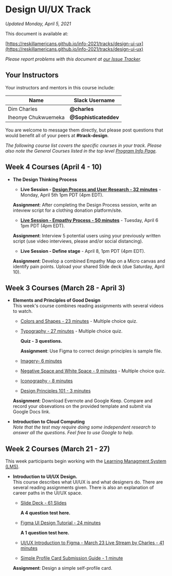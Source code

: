 # Design UI/UX Track

*Updated Monday, April 5, 2021*

This document is available at:

[https://reskillamericans.github.io/info-2021/tracks/design-ui-ux](https://reskillamericans.github.io/info-2021/tracks/design-ui-ux)

*Please report problems with this document at
[our Issue Tracker](https://github.com/reskillamericans/info-2021/issues/new?title=design-ui-ux:).*

## Your Instructors

Your instructors and mentors in this course include:

<table>
<thead>
<tr>
<th>Name</th>
<th>Slack Username</th>
</tr>
</thead>
<tbody>
<tr>
<td>Dim Charles</td>
<td><strong>@charles</strong></td>
</tr>
<tr>
<td>Iheonye Chukwuemeka</td>
<td><strong>@Sophisticateddev</strong></td>
</tr>
</tbody>
</table>

You are welcome to message them directly, but please post questions that would benefit all of your peers at **#track-design**.

*The following course list covers the specific courses in your track.  Please also note the General Courses listed in the top level [Program Info Page](../README.md).*

## Week 4 Courses (April 4 - 10)

- **The Design Thinking Process**
  - **Live Session - [Design Process and User Research - 32 minutes](https://drive.google.com/file/d/1SKzrJMjPUPyfbH_PsK-Ohy0_meRRNkfp/view)** - Monday, April 5th 1pm PDT (4pm EDT).

  **Assignment**: After completing the Design Process session, write an inteview script for a clothing donation platform/site.

  - **[Live Session - Empathy Process - 50 minutes](https://www.youtube.com/watch?v=eM9lVShN6VI)** - Tuesday, April 6 1pm PDT (4pm EDT).

  **Assignment**: Interview 5 potential users using your previously written script (use video interviews, please and/or social distancing).

  - **Live Session - Define stage** - April 8, 1pm PDT (4pm EDT).

  **Assignment**: Develop a combined Empathy Map on a Micro canvas
  and identify pain points.  Upload your shared Slide deck (due Saturday, April 10).


## Week 3 Courses (March 28 - April 3)

- **Elements and Principles of Good Design**<br>
  This week's course combines reading assignments with several videos to watch.
  - [Colors and Shapes - 23 minutes](https://youtu.be/o_gaijWdcMg) - Multiple choice quiz.
  - [Typography - 27 minutes](https://youtu.be/SG_pbZwAbmI) - Multiple choice quiz.

    **Quiz - 3 questions.**

    **Assignment**: Use Figma to correct design principles is sample file.

  - [Imagery- 6 minutes](https://youtu.be/GDHqZd0vO6U)
  - [Negative Space and White Space - 9 minutes](https://youtu.be/ra1rdpvRqHg) - Multiple choice quiz.
  - [Iconography - 8 minutes](https://youtu.be/5hnVu9JMOIQ)
  - [Design Principles 101 - 3 minutes](https://youtu.be/98ybuKcRNVA)
  
  **Assignment**: Download Evernote and Google Keep.  Compare and record
  your obsevations on the provided template and submit via Google Docs link.

- **Introduction to Cloud Computing**<br>
  *Note that the test may require doing some independent research
  to answer all the questions.  Feel free to use Google to help.*


## Week 2 Courses (March 21 - 27)

This week participants begin working with the [Learning Managment System (LMS)](https://reskillamericans.us).

- **Introduction to UI/UX Design.**<br>
  This course describes what UI/UX is and what designers do.  There are several reading assignments given.  There is also an explanation of career paths in the UI/UX space.
  - [Slide Deck - 61 Slides](https://www.slideshare.net/CharlesDim/reskill-americans-introduction-to-uiux-design?ref=https://www.reskillamericans.us/)

    **A 4 question test here.**

  - [Figma UI Design Tutorial - 24 minutes](https://youtu.be/FTFaQWZBqQ8)
  
    **A 1 question test here.**

  - [UI/UX Introduction to Figma - March 23 Live Stream by Charles - 41 minutes](https://youtu.be/1MbQaYCCzzI?t=46)
  - [Simple Profile Card Submission Guide - 1 minute](https://youtu.be/IaXIlzGFopM)
  

  **Assignment**: Design a simple self-profile card.
